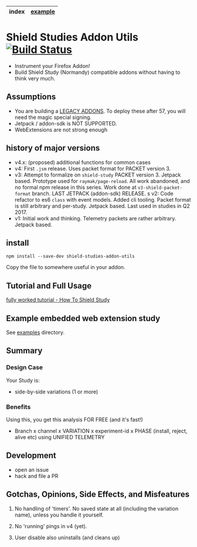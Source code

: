 | index | [example]     |
|-------|---------------|


# Shield Studies Addon Utils [![Build Status](https://travis-ci.org/tombell/travis-ci-status.svg?branch=master)](https://travis-ci.org/tombell/travis-ci-status)

- Instrument your Firefox Addon!
- Build Shield Study (Normandy) compatible addons without having to think very much.

## Assumptions

- You are building a [LEGACY ADDONS](https://developer.mozilla.org/en-US/Add-ons/Legacy_add_ons).  To deploy these after 57, you will need the magic special signing.
-  Jetpack / addon-sdk is NOT SUPPORTED.
- WebExtensions are not strong enough

## history of major versions

- v4.x: (proposed)  additional functions for common cases
- v4: First `.jsm` release.  Uses packet format for PACKET version 3.
- v3: Attempt to formalize on `shield-study` PACKET version 3.  Jetpack based.  Prototype used for `raymak/page-reload`.  All work abandoned, and no formal npm release in this series.  Work done at `v3-shield-packet-format` branch.  LAST JETPACK (addon-sdk) RELEASE.
s v2: Code refactor to es6 `class` with event models.  Added cli tooling.  Packet format is still arbitrary and per-study.  Jetpack based.  Last used in studies in Q2 2017.
- v1: Initial work and thinking.  Telemetry packets are rather arbitrary.  Jetpack based.



## install

```
npm install --save-dev shield-studies-addon-utils
```

Copy the file to somewhere useful in your addon.


## Tutorial and Full Usage

[fully worked tutorial - How To Shield Study](./howToShieldStudy.md)

## Example embedded web extension study

See [examples](`example`) directory.

## Summary

### Design Case

Your Study is:

- side-by-side variations (1 or more)

### Benefits

Using this, you get this analysis FOR FREE (and it's fast!)

- Branch x channel x VARIATION x experiment-id x PHASE (install, reject, alive etc) using UNIFIED TELEMETRY


## Development

- open an issue
- hack and file a PR


## Gotchas, Opinions, Side Effects, and Misfeatures

1.  No handling of 'timers'.  No saved state at all (including the variation name), unless you handle it yourself.

2.  No 'running' pings in v4 (yet).

3.  User disable also uninstalls (and cleans up)


[example]: examples/README.md


